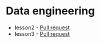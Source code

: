 # Data engineering

* lesson2 - [Pull request](https://github.com/t4kq1995/data-engineering/compare/lesson2?expand=1)
* lesson3 - [Pull request](https://github.com/t4kq1995/data-engineering/compare/lesson3?expand=1)